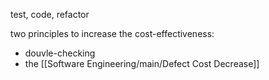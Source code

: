 test, code, refactor

two principles to increase the cost-effectiveness:
- douvle-checking
- the [[Software Engineering/main/Defect Cost Decrease]]

